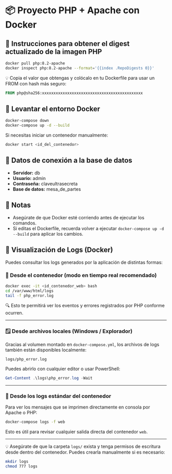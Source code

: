 # 📦 Proyecto PHP + Apache con Docker

## 🔧 Instrucciones para obtener el digest actualizado de la imagen PHP

```bash
docker pull php:8.2-apache
docker inspect php:8.2-apache --format='{{index .RepoDigests 0}}'
```

💡 Copia el valor que obtengas y colócalo en tu Dockerfile para usar un FROM con hash más seguro:

```dockerfile
FROM php@sha256:xxxxxxxxxxxxxxxxxxxxxxxxxxxxxxxxxxxxxxxxxxxx
```

## 🚀 Levantar el entorno Docker

```bash
docker-compose down
docker-compose up -d --build
```

Si necesitas iniciar un contenedor manualmente:

```bash
docker start <id_del_contenedor>
```

## 📂 Datos de conexión a la base de datos

- **Servidor:** db
- **Usuario:** admin
- **Contraseña:** claveultrasecreta
- **Base de datos:** mesa_de_partes

## 📌 Notas

- Asegúrate de que Docker esté corriendo antes de ejecutar los comandos.
- Si editas el Dockerfile, recuerda volver a ejecutar `docker-compose up -d --build` para aplicar los cambios.


## 📄 Visualización de Logs (Docker)

Puedes consultar los logs generados por la aplicación de distintas formas:

### 🐳 Desde el contenedor (modo en tiempo real recomendado)

```bash
docker exec -it <id_contenedor_web> bash
cd /var/www/html/logs
tail -f php_error.log
```

🔍 Esto te permitirá ver los eventos y errores registrados por PHP conforme ocurren.

---

### 🪟 Desde archivos locales (Windows / Explorador)

Gracias al volumen montado en `docker-compose.yml`, los archivos de logs también están disponibles localmente:

```
logs/php_error.log
```

Puedes abrirlo con cualquier editor o usar PowerShell:

```powershell
Get-Content .\logs\php_error.log -Wait
```

---

### 📝 Desde los logs estándar del contenedor

Para ver los mensajes que se imprimen directamente en consola por Apache o PHP:

```bash
docker-compose logs -f web
```

Esto es útil para revisar cualquier salida directa del contenedor `web`.

---

💡 Asegúrate de que la carpeta `logs/` exista y tenga permisos de escritura desde dentro del contenedor. Puedes crearla manualmente si es necesario:

```bash
mkdir logs
chmod 777 logs
```